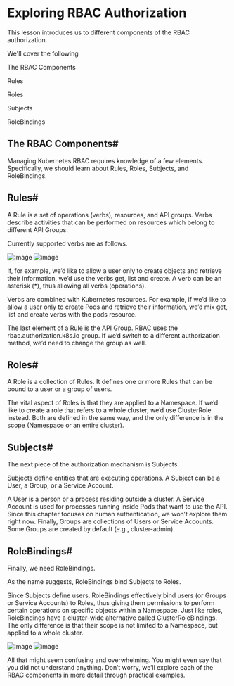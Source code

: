 # Exploring RBAC Authorization
This lesson introduces us to different components of the RBAC authorization.

We'll cover the following

The RBAC Components

Rules

Roles

Subjects

RoleBindings

## The RBAC Components#
Managing Kubernetes RBAC requires knowledge of a few elements. Specifically, we should learn about Rules, Roles, Subjects, and RoleBindings.

## Rules#
A Rule is a set of operations (verbs), resources, and API groups. Verbs describe activities that can be performed on resources which belong to different API Groups.

Currently supported verbs are as follows.

![image](https://user-images.githubusercontent.com/33947539/186070500-c179d06f-a152-4520-99ec-f80f10887f73.png)
![image](https://user-images.githubusercontent.com/33947539/186070540-db01b828-92ac-4a0f-a2f6-f5fcf47566b5.png)

If, for example, we’d like to allow a user only to create objects and retrieve their information, we’d use the verbs get, list and create. A verb can be an asterisk (*), thus allowing all verbs (operations).

Verbs are combined with Kubernetes resources. For example, if we’d like to allow a user only to create Pods and retrieve their information, we’d mix get, list and create verbs with the pods resource.

The last element of a Rule is the API Group. RBAC uses the rbac.authorization.k8s.io group. If we’d switch to a different authorization method, we’d need to change the group as well.

## Roles#
A Role is a collection of Rules. It defines one or more Rules that can be bound to a user or a group of users.

The vital aspect of Roles is that they are applied to a Namespace. If we’d like to create a role that refers to a whole cluster, we’d use ClusterRole instead. Both are defined in the same way, and the only difference is in the scope (Namespace or an entire cluster).

## Subjects#
The next piece of the authorization mechanism is Subjects.

Subjects define entities that are executing operations. A Subject can be a User, a Group, or a Service Account.

A User is a person or a process residing outside a cluster. A Service Account is used for processes running inside Pods that want to use the API. Since this chapter focuses on human authentication, we won’t explore them right now. Finally, Groups are collections of Users or Service Accounts. Some Groups are created by default (e.g., cluster-admin).

## RoleBindings#
Finally, we need RoleBindings.

As the name suggests, RoleBindings bind Subjects to Roles.

Since Subjects define users, RoleBindings effectively bind users (or Groups or Service Accounts) to Roles, thus giving them permissions to perform certain operations on specific objects within a Namespace. Just like roles, RoleBindings have a cluster-wide alternative called ClusterRoleBindings. The only difference is that their scope is not limited to a Namespace, but applied to a whole cluster.

![image](https://user-images.githubusercontent.com/33947539/186070609-90dc9dbe-e88c-4537-8a4d-57a0b708371c.png)
![image](https://user-images.githubusercontent.com/33947539/186070637-d59cb63b-8814-4ba1-b93b-66ef8bc2f954.png)

All that might seem confusing and overwhelming. You might even say that you did not understand anything. Don’t worry, we’ll explore each of the RBAC components in more detail through practical examples.

